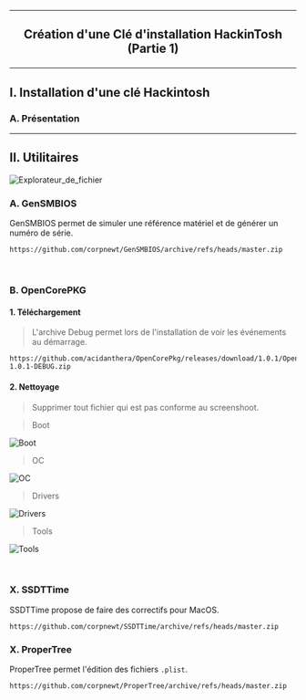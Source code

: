 -------------------------------------------------------------------------------------------------------------------
## <p align='center'> Création d'une Clé d'installation HackinTosh (Partie 1) </p>

-------------------------------------------------------------------------------------------------------------------
## I. Installation d'une clé Hackintosh
### A. Présentation

-------------------------------------------------------------------------------------------------------------------
## II. Utilitaires

![Explorateur_de_fichier](https://github.com/user-attachments/assets/5c77c983-94f6-46ba-867b-eb338c214cdd)



### A. GenSMBIOS
GenSMBIOS permet de simuler une référence matériel et de générer un numéro de série.
```
https://github.com/corpnewt/GenSMBIOS/archive/refs/heads/master.zip
```

<br />

### B. OpenCorePKG
#### 1. Téléchargement
> L'archive Debug permet lors de l'installation de voir les événements au démarrage.

```
https://github.com/acidanthera/OpenCorePkg/releases/download/1.0.1/OpenCore-1.0.1-DEBUG.zip
```

#### 2. Nettoyage
> Supprimer tout fichier qui est pas conforme au screenshoot.


> Boot

![Boot](https://github.com/user-attachments/assets/f85f177f-7df7-4bfc-b6c4-bb9de17e8012)

> OC

![OC](https://github.com/user-attachments/assets/7ad7edb5-98f2-4c10-acf0-678e2b59ee49)

> Drivers

![Drivers](https://github.com/user-attachments/assets/86ad5806-8a56-4528-9710-efce67c95617)

> Tools

![Tools](https://github.com/user-attachments/assets/6d37d831-77cf-4792-a535-945276e38a3a)

<br />

### X. SSDTTime
SSDTTime propose de faire des correctifs pour MacOS.
```
https://github.com/corpnewt/SSDTTime/archive/refs/heads/master.zip
```

### X. ProperTree
ProperTree permet l'édition des fichiers `.plist`.
```
https://github.com/corpnewt/ProperTree/archive/refs/heads/master.zip
```
